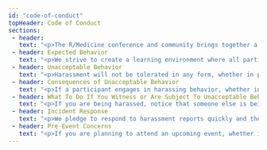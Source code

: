 ```yaml
---
id: "code-of-conduct"
topHeader: Code of Conduct
sections:
 - header: 
   text: "<p>The R/Medicine conference and community brings together a diverse audience of learners and users for events such as workshops, talks, and discussions. Our goal is to make our events safe, inclusive, and accessible to all participants. We are dedicated to providing a harassment-free experience for participants at all of our events, whether they are held in person or virtually. While at R/Medicine events or related ancillary or social events, any participants, including members, speakers, attendees, volunteers, and anyone else, should not engage in harassment in any form.</p><p>This Code of Conduct may be revised by the R/Medicine organizers at any time and the terms are non-negotiable. Your registration for or attendance at any R/Medicine event, whether it’s held in person or virtually, indicates your agreement to abide by this policy and its terms.</p>"
 - header: Expected Behavior
   text: "<p>We strive to create a learning environment where all participants feel safe to share ideas, take risks, ask questions, and communicate their experiences to others. We expect all participants to engage in this environment respectfully and acknowledge the many diverse perspectives, identities, skill levels, abilities, etc. of their fellow participants.</p><p>All event participants, whether they are attending an in-person event or a virtual event, are expected to behave in accordance with professional standards, with both this Code of Conduct as well as their respective employer’s policies governing appropriate workplace behavior and applicable laws.</p>"
 - header: Unacceptable Behavior
   text: "<p>Harassment will not be tolerated in any form, whether in person or virtually, including, but not limited to, harassment based on gender, gender identity and expression, sexual orientation, disability, physical appearance, body size, race, age, religion, or any other status protected by laws in which the event is being held. Harassment includes the use of abusive, offensive or degrading language, intimidation, stalking, harassing photography or recording, inappropriate physical contact, sexual imagery and unwelcome sexual advances or requests for sexual favors. Any report of harassment at one of our events, whether in person or virtual, will be addressed immediately. Participants asked to stop any harassing behavior are expected to comply immediately. Anyone who witnesses or is subjected to unacceptable behavior should notify a conference organizer at once.</p><p>Speakers should not use sexual language, images, or any language or images that would constitute harassment as defined above in their talks.</p><p>Individuals who participate (or plan to participate) in R/Medicine events, whether it’s an in-person event or a virtual event, should conduct themselves at all times in a manner that comports with both the letter and spirit of this policy prohibiting harassment and abusive behavior, whether before, during or after the event. This includes statements made in social media postings, online publications, text messages, and all other forms of electronic communication.</p>"
 - header: Consequences of Unacceptable Behavior
   text: "<p>If a participant engages in harassing behavior, whether in person or virtually, the event organizers may take any action they deem appropriate depending on the circumstances, ranging from issuance of a warning to the offending individual to expulsion from the event. The R/Medicine organizers reserve the right to exclude any participant found to be engaging in harassing behavior from participating in any further R/Medicine events.</p><p>If a participant (or individual wishing to participate in an R/Medicine event, in-person and/or virtual), through postings on social media or other online publications or another form of electronic communication, engages in conduct that violates this policy, whether before, during or after an event, the R/Medicine organizers may take appropriate corrective action, which could include imposing a temporary or permanent ban on an individual’s participation in future events.</p>"   
 - header: What To Do If You Witness or Are Subject To Unacceptable Behavior
   text: "<p>If you are being harassed, notice that someone else is being harassed, or have any other concerns relating to harassment, please contact the event organizer immediately. You are also encouraged to send an email to <a href='mailto:r-medicine-conf@r-consortium.org'>r-medicine-conf@r-consortium.org.</a></p>"   
 - header: Incident Response
   text: "<p>We pledge to respond to harassment reports quickly and thoroughly. As stated above, if a participant engages in harassing behavior, whether in-person or virtually, the event organizers may take any action they deem appropriate, ranging from issuance of a warning to the offending individual to expulsion from the event, depending on the circumstances. The R/Medicine organizers reserve the right to exclude any participant found to be engaging in harassing behavior from participating in any further events.</p>"   
 - header: Pre-Event Concerns
   text: "<p>If you are planning to attend an upcoming event, whether in-person or virtually and have concerns regarding another individual who may be present, please contact the event organizer at <a href='mailto:r-medicine-conf@r-consortium.org'>r-medicine-conf@r-consortium.org.</a></p>"       
---
```


